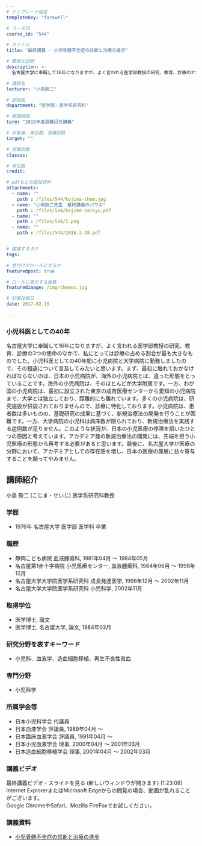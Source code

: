 ```yaml
---
# テンプレート指定
templateKey: "farewell"

# コースID
course_id: "544"

# タイトル
title: "最終講義 - 小児骨髄不全症の診断と治療の進歩"

# 簡単な説明
description: >-
  名古屋大学に奉職して16年になりますが、よく言われる医学部教授の研究、教育、診療の3つの使命のなかで、私にとっては診療の占める割合が最も大きなものでした。小児科医としての40年間に小児病院と大学病...

# 講師名
lecturer: "小島勢二"

# 部局名
department: "医学部・医学系研究科"

# 開講時限
term: "2015年度退職記念講義"

# 対象者、単位数、授業回数
target: ""

# 授業回数
classes: 

# 単位数
credit: 

# pdfなどの追加資料
attachments: 
  - name: "" 
    path : /files/544/kojima-thum.jpg
  - name: "小嶋勢二先生　最終講義のパワポ" 
    path : /files/544/kojima-saisyu.pdf
  - name: "" 
    path : /files/544/5.png
  - name: "" 
    path : /files/544/2016.3.18.pdf


# 関連するタグ
tags:

# 色付けのロールにするか
featuredpost: true

# ロールに表示する画像
featuredimage: /img/chemex.jpg

# 記事投稿日
date: 2017-02-15

---
```

### 小児科医としての40年

名古屋大学に奉職して16年になりますが、よく言われる医学部教授の研究、教育、診療の3つの使命のなかで、私にとっては診療の占める割合が最も大きなものでした。小児科医としての40年間に小児病院と大学病院に勤務しましたので、その相違について言及してみたいと思います。まず、最初に触れておかなければならないのは、日本の小児病院が、海外の小児病院とは、違った形態をとっていることです。海外の小児病院は、そのほとんどが大学附属です。一方、わが国の小児病院は、最初に設立された東京の成育医療センターから愛知の小児病院まで、大学とは独立しており、距離的にも離れています。多くの小児病院は、研究施設が併設されておりませんので、診療に特化しております。小児病院は、患者数は多いものの、基礎研究の成果に基づく、新規治療法の開発を行うことが困難です。一方、大学病院の小児科は病床数が限られており、新規治療法を実践する症例数が足りません。このような状況が、日本の小児医療の停滞を招いたひとつの原因と考えています。アカデミア発の新規治療法の開発には、先端を担う小児医療の形態から再考する必要があると思います。最後に、名古屋大学が医療の分野において、アカデミアとしての存在感を増し、日本の医療の発展に益々寄与することを願ってやみません。

## 講師紹介

小島 勢二 (こじま・せいじ) 医学系研究科教授 

### 学歴

  * 1976年 名古屋大学 医学部 医学科 卒業

### 職歴

  * 静岡こども病院 血液腫瘍科, 1981年04月 ～ 1984年05月
  * 名古屋第1赤十字病院 小児医療センター, 血液腫瘍科, 1984年06月 ～ 1998年12月
  * 名古屋大学大学院医学系研究科 成長発達医学, 1998年12月 ～ 2002年11月
  * 名古屋大学大学院医学系研究科 小児科学, 2002年11月

### 取得学位

  * 医学博士, 論文
  * 医学博士, 名古屋大学, 論文, 1984年03月

### 研究分野を表すキーワード

  * 小児科、血液学、造血細胞移植、再生不良性貧血

### 専門分野

  * 小児科学

### 所属学会等

  * 日本小児科学会 代議員
  * 日本血液学会 評議員, 1989年04月 ～
  * 日本臨床血液学会 評議員, 1991年04月 ～
  * 日本小児血液学会 理事, 2000年04月 ～ 2001年03月
  * 日本造血細胞移植学会 理事, 2001年04月 ～ 2002年03月

### 講義ビデオ

 最終講義ビデオ・スライドを見る (新しいウィンドウが開きます) (1:23:08)   
Internet ExplorerまたはMicrosoft Edgeからの閲覧の場合、動画が乱れることがございます。   
Google ChromeやSafari、Mozilla FireFoxでお試しください。 

### 講義資料

- [小児骨髄不全症の診断と治療の進歩](/files/544/2016.3.18.pdf)

